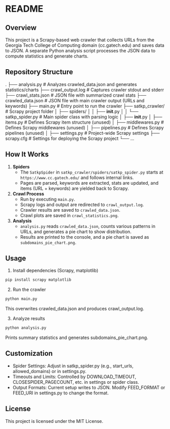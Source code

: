 # README

## Overview
This project is a Scrapy-based web crawler that collects URLs from the Georgia Tech College of Computing domain (cc.gatech.edu) and saves data to JSON. A separate Python analysis script processes the JSON data to compute statistics and generate charts.  

## Repository Structure

. ├── analysis.py # Analyzes crawled_data.json and generates statistics/charts ├── crawl_output.log # Captures crawler stdout and stderr ├── crawl_stats.json # JSON file with summarized crawl stats ├── crawled_data.json # JSON file with main crawler output (URLs and keywords) ├── main.py # Entry point to run the crawler ├── satkp_crawler/ # Scrapy project folder │ ├── spiders/ │ │ ├── __init__.py │ │ └── satkp_spider.py # Main spider class with parsing logic │ ├── __init__.py │ ├── items.py # Defines Scrapy item structure (unused) │ ├── middlewares.py # Defines Scrapy middlewares (unused) │ ├── pipelines.py # Defines Scrapy pipelines (unused) │ ├── settings.py # Project-wide Scrapy settings ├── scrapy.cfg # Settings for deploying the Scrapy project └── ...

## How It Works
1. **Spiders**  
   - The `SatkpSpider` in `satkp_crawler/spiders/satkp_spider.py` starts at `https://www.cc.gatech.edu/` and follows internal links.  
   - Pages are parsed, keywords are extracted, stats are updated, and items (URL + keywords) are yielded back to Scrapy.
2. **Crawl Process**  
   - Run by executing `main.py`.  
   - Scrapy logs and output are redirected to `crawl_output.log`.  
   - Crawler results are saved to `crawled_data.json`.
   - Crawl plots are saved in `crawl_statistics.png`.
3. **Analysis**  
   - `analysis.py` reads `crawled_data.json`, counts various patterns in URLs, and generates a pie chart to show distribution.  
   - Results are printed to the console, and a pie chart is saved as `subdomains_pie_chart.png`.

## Usage
1. Install dependencies (Scrapy, matplotlib)  
```bash
pip install scrapy matplotlib
```

2. Run the crawler
```bash
python main.py
```
This overwrites crawled_data.json and produces crawl_output.log.

3. Analyze results
```bash
python analysis.py
```
Prints summary statistics and generates subdomains_pie_chart.png.

## Customization

- Spider Settings: Adjust in satkp_spider.py (e.g., start_urls, allowed_domains) or in settings.py.
- Timeouts and Limits: Controlled by DOWNLOAD_TIMEOUT, CLOSESPIDER_PAGECOUNT, etc. in settings or spider class.
- Output Formats: Current setup writes to JSON. Modify FEED_FORMAT or FEED_URI in settings.py to change the format.

## License
This project is licensed under the MIT License.